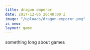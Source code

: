 ```yaml
---
title: dragon emperor
date: 2017-12-05 20:40:00 Z
image: "/uploads/dragon-emperor.png"
is new: 
layout: game
---
```


something long about games